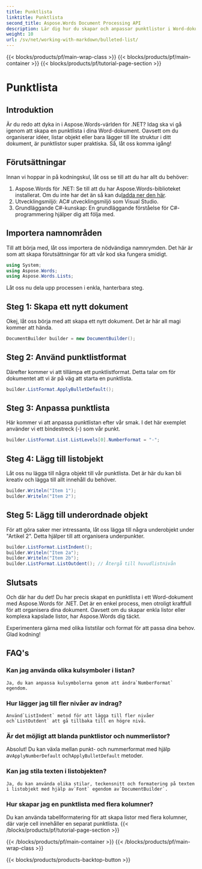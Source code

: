 ```yaml
---
title: Punktlista
linktitle: Punktlista
second_title: Aspose.Words Document Processing API
description: Lär dig hur du skapar och anpassar punktlistor i Word-dokument med Aspose.Words för .NET med denna steg-för-steg-guide.
weight: 10
url: /sv/net/working-with-markdown/bulleted-list/
---
```


{{< blocks/products/pf/main-wrap-class >}}
{{< blocks/products/pf/main-container >}}
{{< blocks/products/pf/tutorial-page-section >}}

# Punktlista

## Introduktion

Är du redo att dyka in i Aspose.Words-världen för .NET? Idag ska vi gå igenom att skapa en punktlista i dina Word-dokument. Oavsett om du organiserar idéer, listar objekt eller bara lägger till lite struktur i ditt dokument, är punktlistor super praktiska. Så, låt oss komma igång!

## Förutsättningar

Innan vi hoppar in på kodningskul, låt oss se till att du har allt du behöver:

1.  Aspose.Words för .NET: Se till att du har Aspose.Words-biblioteket installerat. Om du inte har det än så kan du[ladda ner den här](https://releases.aspose.com/words/net/).
2. Utvecklingsmiljö: AC# utvecklingsmiljö som Visual Studio.
3. Grundläggande C#-kunskap: En grundläggande förståelse för C#-programmering hjälper dig att följa med.

## Importera namnområden

Till att börja med, låt oss importera de nödvändiga namnrymden. Det här är som att skapa förutsättningar för att vår kod ska fungera smidigt.

```csharp
using System;
using Aspose.Words;
using Aspose.Words.Lists;
```

Låt oss nu dela upp processen i enkla, hanterbara steg.

## Steg 1: Skapa ett nytt dokument

Okej, låt oss börja med att skapa ett nytt dokument. Det är här all magi kommer att hända.

```csharp
DocumentBuilder builder = new DocumentBuilder();
```

## Steg 2: Använd punktlistformat

Därefter kommer vi att tillämpa ett punktlistformat. Detta talar om för dokumentet att vi är på väg att starta en punktlista.

```csharp
builder.ListFormat.ApplyBulletDefault();
```

## Steg 3: Anpassa punktlista

Här kommer vi att anpassa punktlistan efter vår smak. I det här exemplet använder vi ett bindestreck (-) som vår punkt.

```csharp
builder.ListFormat.List.ListLevels[0].NumberFormat = "-";
```

## Steg 4: Lägg till listobjekt

Låt oss nu lägga till några objekt till vår punktlista. Det är här du kan bli kreativ och lägga till allt innehåll du behöver.

```csharp
builder.Writeln("Item 1");
builder.Writeln("Item 2");
```

## Steg 5: Lägg till underordnade objekt

För att göra saker mer intressanta, låt oss lägga till några underobjekt under "Artikel 2". Detta hjälper till att organisera underpunkter.

```csharp
builder.ListFormat.ListIndent();
builder.Writeln("Item 2a");
builder.Writeln("Item 2b");
builder.ListFormat.ListOutdent(); // Återgå till huvudlistnivån
```

## Slutsats

Och där har du det! Du har precis skapat en punktlista i ett Word-dokument med Aspose.Words för .NET. Det är en enkel process, men otroligt kraftfull för att organisera dina dokument. Oavsett om du skapar enkla listor eller komplexa kapslade listor, har Aspose.Words dig täckt.

Experimentera gärna med olika liststilar och format för att passa dina behov. Glad kodning!

## FAQ's

### Kan jag använda olika kulsymboler i listan?
    Ja, du kan anpassa kulsymbolerna genom att ändra`NumberFormat` egendom.

### Hur lägger jag till fler nivåer av indrag?
    Använd`ListIndent` metod för att lägga till fler nivåer och`ListOutdent` att gå tillbaka till en högre nivå.

### Är det möjligt att blanda punktlistor och nummerlistor?
   Absolut! Du kan växla mellan punkt- och nummerformat med hjälp av`ApplyNumberDefault` och`ApplyBulletDefault` metoder.

### Kan jag stila texten i listobjekten?
    Ja, du kan använda olika stilar, teckensnitt och formatering på texten i listobjekt med hjälp av`Font` egendom av`DocumentBuilder`.

### Hur skapar jag en punktlista med flera kolumner?
   Du kan använda tabellformatering för att skapa listor med flera kolumner, där varje cell innehåller en separat punktlista.
{{< /blocks/products/pf/tutorial-page-section >}}

{{< /blocks/products/pf/main-container >}}
{{< /blocks/products/pf/main-wrap-class >}}

{{< blocks/products/products-backtop-button >}}
